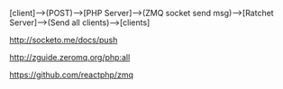 [client]-->(POST)-->[PHP Server]-->(ZMQ socket send msg)-->[Ratchet Server]-->(Send all clients)-->[clients]

http://socketo.me/docs/push

http://zguide.zeromq.org/php:all

https://github.com/reactphp/zmq

